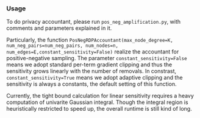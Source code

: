 ### Usage
To do privacy accountant, please run `pos_neg_amplification.py`, with comments and parameters explained in it. 

Particularly, the function `PosNegRDPAccountant(max_node_degree=K, num_neg_pairs=num_neg_pairs, num_nodes=n, num_edges=E,constant_sensitivity=False)` realize the accountant for positive-negative sampling. The parameter `constant_sensitivity=False` means we adopt standard per-term gradient clipping and thus the sensitivity grows linearly with the number of removals. In constrast, `constant_sensitivity=True`  means we adopt adaptive clipping and the sensitivity is always a constants, the default setting of this function.

Currently, the tight bound calculation for linear sensitivity requires a heavy computation of univarite Gaussian integral. Though the integral region is heuristically restricted to speed up, the overall runtime is still kind of long.
